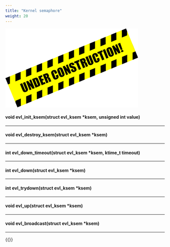 ```yaml
---
title: "Kernel semaphore"
weight: 20
---
```


![Alt text](/images/wip.png "To be continued")

#### void evl_init_ksem(struct evl_ksem *ksem, unsigned int value)

---

#### void evl_destroy_ksem(struct evl_ksem *ksem)

---

#### int evl_down_timeout(struct evl_ksem *ksem, ktime_t timeout)

---

#### int evl_down(struct evl_ksem *ksem)

---

#### int evl_trydown(struct evl_ksem *ksem)

---

#### void evl_up(struct evl_ksem *ksem)

---

#### void evl_broadcast(struct evl_ksem *ksem)

---

{{<lastmodified>}}
